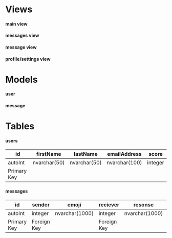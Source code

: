 Views
======
#### main view

#### messages view

#### message view

#### profile/settings view

Models
=======

#### user

#### message


Tables
=======

#### users
id | firstName | lastName | emailAddress | score
----|----------|----------|--------------|-----------
autoInt | nvarchar(50) | nvarchar(50) | nvarchar(100) | integer
Primary Key | | | | 


#### messages
id | sender | emoji | reciever | resonse | pointTo
----|----------|----------|---------|-----|------
autoInt | integer | nvarchar(1000) | integer | nvarchar(1000) | bit
Primary Key | Foreign Key | | Foreign Key | | 0=sender, 1=reciever
